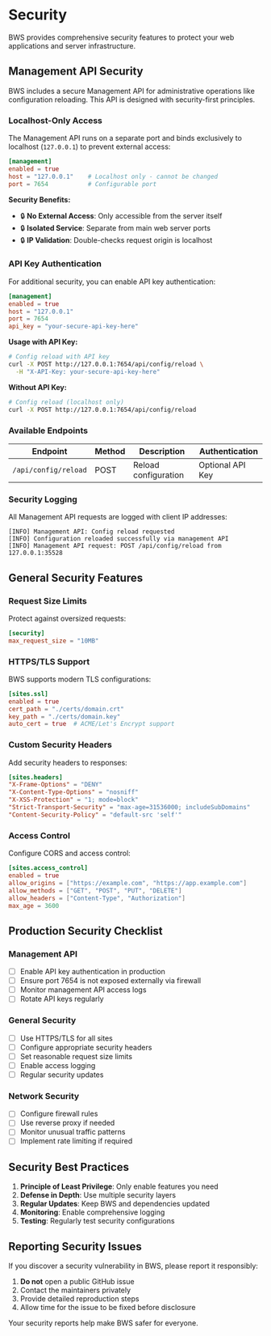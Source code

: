 # Security

BWS provides comprehensive security features to protect your web applications and server infrastructure.

## Management API Security

BWS includes a secure Management API for administrative operations like configuration reloading. This API is designed with security-first principles.

### Localhost-Only Access

The Management API runs on a separate port and binds exclusively to localhost (`127.0.0.1`) to prevent external access:

```toml
[management]
enabled = true
host = "127.0.0.1"    # Localhost only - cannot be changed
port = 7654           # Configurable port
```

**Security Benefits:**
- 🔒 **No External Access**: Only accessible from the server itself
- 🔒 **Isolated Service**: Separate from main web server ports
- 🔒 **IP Validation**: Double-checks request origin is localhost

### API Key Authentication

For additional security, you can enable API key authentication:

```toml
[management]
enabled = true
host = "127.0.0.1"
port = 7654
api_key = "your-secure-api-key-here"
```

**Usage with API Key:**
```bash
# Config reload with API key
curl -X POST http://127.0.0.1:7654/api/config/reload \
  -H "X-API-Key: your-secure-api-key-here"
```

**Without API Key:**
```bash
# Config reload (localhost only)
curl -X POST http://127.0.0.1:7654/api/config/reload
```

### Available Endpoints

| Endpoint | Method | Description | Authentication |
|----------|--------|-------------|----------------|
| `/api/config/reload` | POST | Reload configuration | Optional API Key |

### Security Logging

All Management API requests are logged with client IP addresses:

```
[INFO] Management API: Config reload requested
[INFO] Configuration reloaded successfully via management API
[INFO] Management API request: POST /api/config/reload from 127.0.0.1:35528
```

## General Security Features

### Request Size Limits

Protect against oversized requests:

```toml
[security]
max_request_size = "10MB"
```

### HTTPS/TLS Support

BWS supports modern TLS configurations:

```toml
[sites.ssl]
enabled = true
cert_path = "./certs/domain.crt"
key_path = "./certs/domain.key"
auto_cert = true  # ACME/Let's Encrypt support
```

### Custom Security Headers

Add security headers to responses:

```toml
[sites.headers]
"X-Frame-Options" = "DENY"
"X-Content-Type-Options" = "nosniff"
"X-XSS-Protection" = "1; mode=block"
"Strict-Transport-Security" = "max-age=31536000; includeSubDomains"
"Content-Security-Policy" = "default-src 'self'"
```

### Access Control

Configure CORS and access control:

```toml
[sites.access_control]
enabled = true
allow_origins = ["https://example.com", "https://app.example.com"]
allow_methods = ["GET", "POST", "PUT", "DELETE"]
allow_headers = ["Content-Type", "Authorization"]
max_age = 3600
```

## Production Security Checklist

### Management API
- [ ] Enable API key authentication in production
- [ ] Ensure port 7654 is not exposed externally via firewall
- [ ] Monitor management API access logs
- [ ] Rotate API keys regularly

### General Security
- [ ] Use HTTPS/TLS for all sites
- [ ] Configure appropriate security headers
- [ ] Set reasonable request size limits
- [ ] Enable access logging
- [ ] Regular security updates

### Network Security
- [ ] Configure firewall rules
- [ ] Use reverse proxy if needed
- [ ] Monitor unusual traffic patterns
- [ ] Implement rate limiting if required

## Security Best Practices

1. **Principle of Least Privilege**: Only enable features you need
2. **Defense in Depth**: Use multiple security layers
3. **Regular Updates**: Keep BWS and dependencies updated
4. **Monitoring**: Enable comprehensive logging
5. **Testing**: Regularly test security configurations

## Reporting Security Issues

If you discover a security vulnerability in BWS, please report it responsibly:

1. **Do not** open a public GitHub issue
2. Contact the maintainers privately
3. Provide detailed reproduction steps
4. Allow time for the issue to be fixed before disclosure

Your security reports help make BWS safer for everyone.
